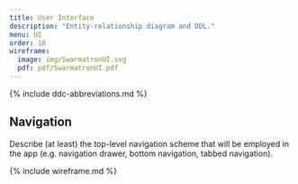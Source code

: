 ```yaml
---
title: User Interface
description: "Entity-relationship diagram and DDL."
menu: UI
order: 10
wireframe:
  image: img/SwarmatronUI.svg
  pdf: pdf/SwarmatronUI.pdf
---
```


{% include ddc-abbreviations.md %}

## Navigation

Describe (at least) the top-level navigation scheme that will be employed in the app (e.g. navigation drawer, bottom navigation, tabbed navigation).

{% include wireframe.md %}
